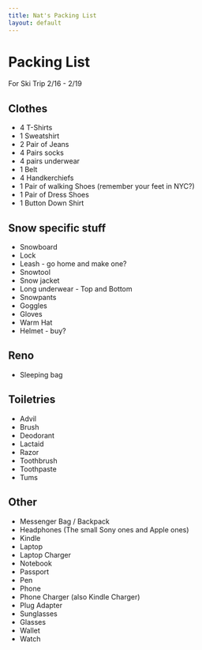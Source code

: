 ```yaml
---
title: Nat's Packing List
layout: default
---
```


# Packing List

For Ski Trip 2/16 - 2/19

## Clothes

 * 4 T-Shirts
 * 1 Sweatshirt
 * 2 Pair of Jeans
 * 4 Pairs socks
 * 4 pairs underwear
 * 1 Belt
 * 4 Handkerchiefs
 * 1 Pair of walking Shoes (remember your feet in NYC?)
 * 1 Pair of Dress Shoes
 * 1 Button Down Shirt

## Snow specific stuff

 * Snowboard
 * Lock
 * Leash - go home and make one?
 * Snowtool
 * Snow jacket
 * Long underwear - Top and Bottom
 * Snowpants
 * Goggles
 * Gloves
 * Warm Hat
 * Helmet - buy?

## Reno

 * Sleeping bag

## Toiletries

 * Advil
 * Brush
 * Deodorant
 * Lactaid
 * Razor
 * Toothbrush
 * Toothpaste
 * Tums

## Other

 * Messenger Bag / Backpack
 * Headphones (The small Sony ones and Apple ones)
 * Kindle
 * Laptop
 * Laptop Charger
 * Notebook
 * Passport
 * Pen
 * Phone
 * Phone Charger (also Kindle Charger)
 * Plug Adapter
 * Sunglasses
 * Glasses
 * Wallet
 * Watch

